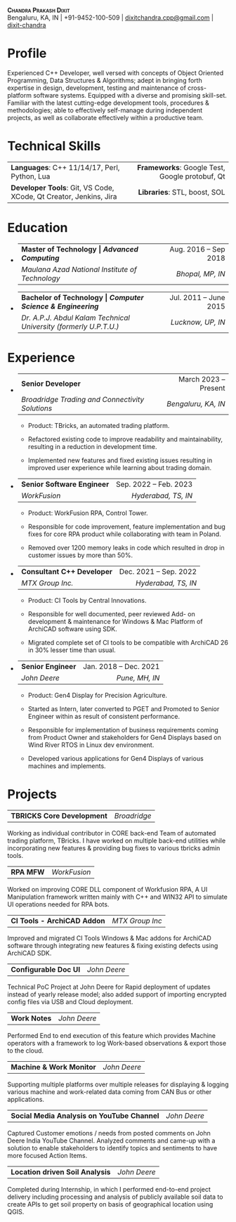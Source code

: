 <div class="center">

**<span class="smallcaps">Chandra Prakash Dixit</span>**  
Bengaluru, KA, IN \| +91-9452-100-509 \|
[<u>dixitchandra.cpp@gmail.com</u>](mailto:dixitchandra.cpp@gmail.com) \|
[<u>dixit-chandra</u>](https://www.linkedin.com/in/dixit-chandra/)

</div>

# Profile

<div class="itemize">

Experienced C++ Developer, well versed with concepts of Object Oriented
Programming, Data Structures & Algorithms; adept in bringing forth
expertise in design, development, testing and maintenance of
cross-platform software systems. Equipped with a diverse and promising
skill-set. Familiar with the latest cutting-edge development tools,
procedures & methodologies; able to effectively self-manage during
independent projects, as well as collaborate effectively within a
productive team.

</div>

# Technical Skills

<div class="itemize">

|                                                                     |                                                  |
|:--------------------------------------------------------------------|-------------------------------------------------:|
| **Languages**: C++ 11/14/17, Perl, Python, Lua                      | **Frameworks**: Google Test, Google protobuf, Qt |
| **Developer Tools**: Git, VS Code, XCode, Qt Creator, Jenkins, Jira |                   **Libraries**: STL, boost, SOL |

</div>

# Education

-   |                                                  |                      |
    |:-------------------------------------------------|---------------------:|
    | **Master of Technology \| *Advanced Computing*** | Aug. 2016 – Sep 2018 |
    | *Maulana Azad National Institute of Technology*  |     *Bhopal, MP, IN* |

-   |                                                                   |                       |
    |:------------------------------------------------------------------|----------------------:|
    | **Bachelor of Technology \| *Computer Science & Engineering***    | Jul. 2011 – June 2015 |
    | *Dr. A.P.J. Abdul Kalam Technical University (formerly U.P.T.U.)* |     *Lucknow, UP, IN* |

# Experience

-   |                                                 |                      |
    |:------------------------------------------------|---------------------:|
    | **Senior Developer**                            | March 2023 – Present |
    | *Broadridge Trading and Connectivity Solutions* |  *Bengaluru, KA, IN* |

    -    Product: TBricks, an automated trading platform.

    -    Refactored existing code to improve readability and
        maintainability, resulting in a reduction in development time.

    -    Implemented new features and fixed existing issues resulting in
        improved user experience while learning about trading domain.

-   |                              |                       |
    |:-----------------------------|----------------------:|
    | **Senior Software Engineer** | Sep. 2022 – Feb. 2023 |
    | *WorkFusion*                 |   *Hyderabad, TS, IN* |

    -    Product: WorkFusion RPA, Control Tower.

    -    Responsible for code improvement, feature implementation and
        bug fixes for core RPA product while collaborating with team in
        Poland.

    -    Removed over 1200 memory leaks in code which resulted in drop
        in customer issues by more than 50%.

-   |                              |                       |
    |:-----------------------------|----------------------:|
    | **Consultant C++ Developer** | Dec. 2021 – Sep. 2022 |
    | *MTX Group Inc.*             |   *Hyderabad, TS, IN* |

    -    Product: CI Tools by Central Innovations.

    -    Responsible for well documented, peer reviewed Add- on
        development & maintenance for Windows & Mac Platform of ArchiCAD
        software using SDK.

    -    Migrated complete set of CI tools to be compatible with
        ArchiCAD 26 in 30% lesser time than usual.

-   |                     |                       |
    |:--------------------|----------------------:|
    | **Senior Engineer** | Jan. 2018 – Dec. 2021 |
    | *John Deere*        |        *Pune, MH, IN* |

    -    Product: Gen4 Display for Precision Agriculture.

    -    Started as Intern, later converted to PGET and Promoted to
        Senior Engineer within as result of consistent performance.

    -    Responsible for implementation of business requirements coming
        from Product Owner and stakeholders for Gen4 Displays based on
        Wind River RTOS in Linux dev environment.

    -    Developed various applications for Gen4 Displays of various
        machines and implements.

# Projects

<div class="itemize">

|                              |              |
|:-----------------------------|-------------:|
| **TBRICKS Core Development** | *Broadridge* |

<div class="itemize">

Working as individual contributor in CORE back-end Team of automated
trading platform, TBricks. I have worked on multiple back-end utilities
while incorporating new features & providing bug fixes to various
tbricks admin tools.

</div>

|             |              |
|:------------|-------------:|
| **RPA MFW** | *WorkFusion* |

<div class="itemize">

Worked on improving CORE DLL component of Workfusion RPA, A UI
Manipulation framework written mainly with C++ and WIN32 API to simulate
UI operations needed for RPA bots.

</div>

|                               |                 |
|:------------------------------|----------------:|
| **CI Tools - ArchiCAD Addon** | *MTX Group Inc* |

<div class="itemize">

Improved and migrated CI Tools Windows & Mac addons for ArchiCAD
software through integrating new features & fixing existing defects
using ArchiCAD SDK.

</div>

|                         |              |
|:------------------------|-------------:|
| **Configurable Doc UI** | *John Deere* |

<div class="itemize">

Technical PoC Project at John Deere for Rapid deployment of updates
instead of yearly release model; also added support of importing
encrypted config files via USB and Cloud deployment.

</div>

|                |              |
|:---------------|-------------:|
| **Work Notes** | *John Deere* |

<div class="itemize">

Performed End to end execution of this feature which provides Machine
operators with a framework to log Work-based observations & export those
to the cloud.

</div>

|                            |              |
|:---------------------------|-------------:|
| **Machine & Work Monitor** | *John Deere* |

<div class="itemize">

Supporting multiple platforms over multiple releases for displaying &
logging various machine and work-related data coming from CAN Bus or
other applications.

</div>

|                                              |              |
|:---------------------------------------------|-------------:|
| **Social Media Analysis on YouTube Channel** | *John Deere* |

<div class="itemize">

Captured Customer emotions / needs from posted comments on John Deere
India YouTube Channel. Analyzed comments and came-up with a solution to
enable stakeholders to identify topics and sentiments to have more
focused Action Items.

</div>

|                                   |              |
|:----------------------------------|-------------:|
| **Location driven Soil Analysis** | *John Deere* |

<div class="itemize">

Completed during Internship, in which I performed end-to-end project
delivery including processing and analysis of publicly available soil
data to create APIs to get soil property on basis of geographical
location using QGIS.

</div>

</div>

